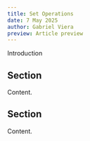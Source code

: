 ```yaml
---
title: Set Operations
date: 7 May 2025
author: Gabriel Viera
preview: Article preview
---
```


Introduction

## Section

Content.

## Section

Content.
